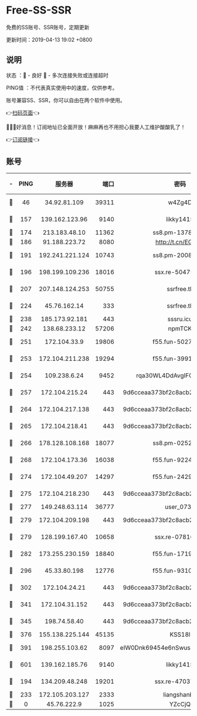 # Free-SS-SSR

免费的SS账号、SSR账号，定期更新

更新时间：2019-04-13 19:02 +0800

## 说明

状态     ：🙂 - 良好 🙁 - 多次连接失败或连接超时

PING值   ：不代表真实使用中的速度，仅供参考。

账号兼容SS、SSR，你可以自由在两个软件中使用。

👉[扫码页面](https://liesauer.github.io/Free-SS-SSR/)👈

🎉🎉🎉好消息！订阅地址已全面开放！麻麻再也不用担心我要人工维护酸酸乳了！

👉[订阅链接](https://www.liesauer.net/yogurt/subscribe?ACCESS_TOKEN=DAYxR3mMaZAsaqUb)👈

## 账号

|-|PING|服务器|端口|密码|加密方式|区域|
|:----:|:----:|:-----:|-----:|:----:|:----:|:----:|
|🙂|46|34.92.81.109|39311|w4Zg4D|chacha20-ietf|US|
|🙂|157|139.162.123.96|9140|likky1415|aes-256-cfb|JP|
|🙂|174|213.183.48.10|11362|ss8.pm-13781696|rc4-md5|RU|
|🙂|186|91.188.223.72|8080|http://t.cn/EGJIyrl|rc4-md5|RU|
|🙂|191|192.241.221.124|10743|ss8.pm-20087644|aes-256-cfb|US|
|🙂|196|198.199.109.236|18016|ssx.re-50475816|aes-256-cfb|US|
|🙂|207|207.148.124.253|50755|ssrfree.tk|aes-256-cfb|SG|
|🙂|224|45.76.162.14|333|ssrfree.tk|aes-256-cfb|SG|
|🙂|238|185.173.92.181|443|sssru.icu|rc4-md5|RU|
|🙂|242|138.68.233.12|57206|npmTCK|rc4-md5|US|
|🙂|251|172.104.33.9|19806|f55.fun-50279923|aes-256-cfb|SG|
|🙂|253|172.104.211.238|19294|f55.fun-39915155|aes-256-cfb|US|
|🙂|254|109.238.6.24|9452|rqa30WL4DdAvgIFG6Fs3znzTa|aes-256-cfb|FR|
|🙂|257|172.104.215.24|443|9d6cceaa373bf2c8acb22e60b6a58be6|aes-256-cfb|US|
|🙂|264|172.104.217.138|443|9d6cceaa373bf2c8acb22e60b6a58be6|aes-256-cfb|US|
|🙂|265|172.104.218.41|443|9d6cceaa373bf2c8acb22e60b6a58be6|aes-256-cfb|US|
|🙂|266|178.128.108.168|18077|ss8.pm-02520646|aes-256-cfb|SG|
|🙂|268|172.104.173.36|16038|f55.fun-92247819|aes-256-cfb|SG|
|🙂|274|172.104.49.207|14297|f55.fun-24293624|aes-256-cfb|SG|
|🙂|275|172.104.218.230|443|9d6cceaa373bf2c8acb22e60b6a58be6|aes-256-cfb|US|
|🙂|277|149.248.63.114|36777|user_0731|chacha20|CA|
|🙂|279|172.104.209.198|443|9d6cceaa373bf2c8acb22e60b6a58be6|aes-256-cfb|US|
|🙂|279|128.199.167.40|10658|ssx.re-07816101|aes-256-cfb|SG|
|🙂|282|173.255.230.159|18840|f55.fun-17191367|aes-256-cfb|US|
|🙂|296|45.33.80.198|12776|f55.fun-93107872|aes-256-cfb|US|
|🙂|302|172.104.24.21|443|9d6cceaa373bf2c8acb22e60b6a58be6|aes-256-cfb|US|
|🙂|341|172.104.31.152|443|9d6cceaa373bf2c8acb22e60b6a58be6|aes-256-cfb|US|
|🙂|345|198.74.58.40|443|9d6cceaa373bf2c8acb22e60b6a58be6|aes-256-cfb|US|
|🙂|376|155.138.225.144|45135|KSS18l|rc4-md5|US|
|🙂|391|198.255.103.62|8097|eIW0Dnk69454e6nSwuspv9DmS201tQ0D|aes-256-cfb|US|
|🙂|601|139.162.185.76|9140|likky1415|aes-256-cfb|DE|
|🙂|194|134.209.48.248|19201|ssx.re-47037445|aes-256-cfb|US|
|🙂|233|172.105.203.127|2333|liangshanbo|chacha20|JP|
|🙁|0|45.76.222.9|1025|YZcCjQ|rc4-md5|JP|
